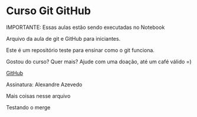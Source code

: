 # Curso Git GitHub
 
IMPORTANTE: Essas aulas estão sendo executadas no Notebook

Arquivo da aula de git e GitHub para iniciantes.

Este é um repositório teste para ensinar como o git funciona.

Gostou do curso? Quer mais? Ajude com uma doação, até um café válido =)

[GitHub](https://github.com/AlexandreAzvdo/CursoUdemyGitGitHub)

Assinatura: Alexandre Azevedo
 
Mais coisas nesse arquivo

Testando o merge